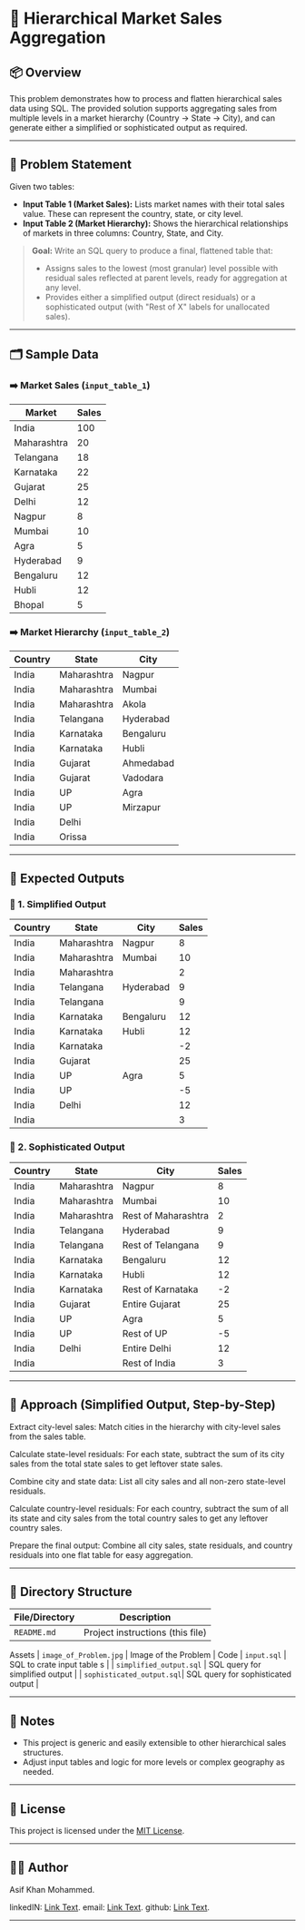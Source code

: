 # 🚀 Hierarchical Market Sales Aggregation

## 📦 Overview

This problem demonstrates how to process and flatten hierarchical sales data using SQL. The provided solution supports aggregating sales from multiple levels in a market hierarchy (Country → State → City), and can generate either a simplified or sophisticated output as required.

---

## 🚀 Problem Statement

Given two tables:

- **Input Table 1 (Market Sales):** Lists market names with their total sales value. These can represent the country, state, or city level.
- **Input Table 2 (Market Hierarchy):** Shows the hierarchical relationships of markets in three columns: Country, State, and City.

> **Goal:** Write an SQL query to produce a final, flattened table that:
> - Assigns sales to the lowest (most granular) level possible with residual sales reflected at parent levels, ready for aggregation at any level.
> - Provides either a simplified output (direct residuals) or a sophisticated output (with "Rest of X" labels for unallocated sales).

---

## 🗂️ Sample Data

### ➡️ Market Sales (`input_table_1`)

| Market       | Sales |
|--------------|-------|
| India        | 100   |
| Maharashtra  | 20    |
| Telangana    | 18    |
| Karnataka    | 22    |
| Gujarat      | 25    |
| Delhi        | 12    |
| Nagpur       | 8     |
| Mumbai       | 10    |
| Agra         | 5     |
| Hyderabad    | 9     |
| Bengaluru    | 12    |
| Hubli        | 12    |
| Bhopal       | 5     |

### ➡️ Market Hierarchy (`input_table_2`)

| Country | State       | City      |
|---------|-------------|-----------|
| India   | Maharashtra | Nagpur    |
| India   | Maharashtra | Mumbai    |
| India   | Maharashtra | Akola     |
| India   | Telangana   | Hyderabad |
| India   | Karnataka   | Bengaluru |
| India   | Karnataka   | Hubli     |
| India   | Gujarat     | Ahmedabad |
| India   | Gujarat     | Vadodara  |
| India   | UP          | Agra      |
| India   | UP          | Mirzapur  |
| India   | Delhi       |           |
| India   | Orissa      |           |

---

## 🎯 Expected Outputs

### 🌱 1. Simplified Output

| Country | State       | City      | Sales |
|---------|-------------|-----------|-------|
| India   | Maharashtra | Nagpur    | 8     |
| India   | Maharashtra | Mumbai    | 10    |
| India   | Maharashtra |           | 2     |
| India   | Telangana   | Hyderabad | 9     |
| India   | Telangana   |           | 9     |
| India   | Karnataka   | Bengaluru | 12    |
| India   | Karnataka   | Hubli     | 12    |
| India   | Karnataka   |           | -2    |
| India   | Gujarat     |           | 25    |
| India   | UP          | Agra      | 5     |
| India   | UP          |           | -5    |
| India   | Delhi       |           | 12    |
| India   |             |           | 3     |

### 🌳 2. Sophisticated Output

| Country | State       | City                | Sales |
|---------|-------------|---------------------|-------|
| India   | Maharashtra | Nagpur              | 8     |
| India   | Maharashtra | Mumbai              | 10    |
| India   | Maharashtra | Rest of Maharashtra | 2     |
| India   | Telangana   | Hyderabad           | 9     |
| India   | Telangana   | Rest of Telangana   | 9     |
| India   | Karnataka   | Bengaluru           | 12    |
| India   | Karnataka   | Hubli               | 12    |
| India   | Karnataka   | Rest of Karnataka   | -2    |
| India   | Gujarat     | Entire Gujarat      | 25    |
| India   | UP          | Agra                | 5     |
| India   | UP          | Rest of UP          | -5    |
| India   | Delhi       | Entire Delhi        | 12    |
| India   |             | Rest of India       | 3     |

---

## 🦾 Approach (Simplified Output, Step-by-Step)
Extract city-level sales:
Match cities in the hierarchy with city-level sales from the sales table.

Calculate state-level residuals:
For each state, subtract the sum of its city sales from the total state sales to get leftover state sales.

Combine city and state data:
List all city sales and all non-zero state-level residuals.

Calculate country-level residuals:
For each country, subtract the sum of all its state and city sales from the total country sales to get any leftover country sales.

Prepare the final output:
Combine all city sales, state residuals, and country residuals into one flat table for easy aggregation.

----
## 📁  Directory Structure

| File/Directory             | Description                                                   |
|---------------------------|----------------------------------------------------------------|
| `README.md`               | Project instructions (this file)                               |
Assets
| `image_of_Problem.jpg`    | Image of the Problem                                           |
Code
| `input.sql`               | SQL to crate input table     s                                 |
| `simplified_output.sql`   | SQL query for simplified output                                |
| `sophisticated_output.sql`| SQL query for sophisticated output                             |

---

## 🤔 Notes

- This project is generic and easily extensible to other hierarchical sales structures.
- Adjust input tables and logic for more levels or complex geography as needed.

---

## 📜 License

This project is licensed under the [MIT License](LICENSE).

---

## 👨‍💻 Author

Asif Khan Mohammed.

linkedIN: [Link Text](https://www.linkedin.com/in/asif-khan-mohammed-aksi/).
email: [Link Text](asif.md1805@gmail.com).
github: [Link Text](https://github.com/asifkhan1805).

---

